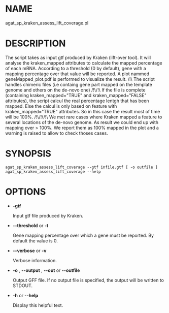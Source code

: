 # NAME

agat\_sp\_kraken\_assess\_lift\_coverage.pl

# DESCRIPTION

The script takes as input gtf produced by Kraken (lift-over tool).
It will analyse the kraken\_mapped attributes to calculate the mapped percentage of each mRNA.
According to a threshold (0 by default), gene with a mapping percentage over that value will be reported.
A plot nammed geneMapped\_plot.pdf is performed to visualize the result.
/!\\ The script handles chimeric files (i.e containg gene part mapped on the template genome and others on the de-novo one)
/!\\/!\\ If the file is complete (containing kraken\_mapped="TRUE" and kraken\_mapped="FALSE" attributes),
the script calcul the real percentage lentgh that has been mapped.
Else the calcul is only based on feature with kraken\_mapped="TRUE" attributes.
So in this case the result most of time will be 100%.
/!\\/!\\/!\\ We met rare cases where Kraken mapped a feature to several locations of the de-novo genome.
As result we could end up with mapping over > 100%. We report them as 100% mapped in the plot
and a warning is raised to allow to check thoses cases.

# SYNOPSIS

```
agat_sp_kraken_assess_lift_coverage --gtf infile.gtf [ -o outfile ]
agat_sp_kraken_assess_lift_coverage --help
```

# OPTIONS

- **-gtf**

    Input gtf file produced by Kraken.

- **--threshold** or **-t**

    Gene mapping percentage over which a gene must be reported. By default the value is 0.

- **--verbose** or **-v**

    Verbose information.

- **-o** , **--output** , **--out** or **--outfile**

    Output GFF file.  If no output file is specified, the output will be
    written to STDOUT.

- **-h** or **--help**

    Display this helpful text.

